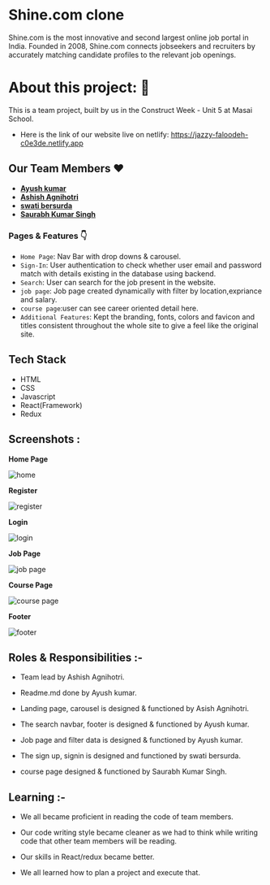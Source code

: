 # Shine.com clone

Shine.com is the most innovative and second largest online job portal in India. Founded in 2008, 
Shine.com connects jobseekers and recruiters by accurately matching candidate profiles to the relevant job openings.

# About this project: 🙌

This is a team project, built by us in the Construct Week - Unit 5 at Masai School.

- Here is the link of our website live on netlify: https://jazzy-faloodeh-c0e3de.netlify.app

## Our Team Members ❤️

- **[Ayush kumar](https://github.com/ayush7271)**
- **[ Ashish Agnihotri](https://github.com/AshishAgnihotri96)**
- **[swati bersurda](https://github.com/swatibersurda)**
- **[Saurabh Kumar Singh](https://github.com/100rbrajpuT)**


### Pages & Features 👇

- `Home Page`: Nav Bar with drop downs & carousel.
- `Sign-In`: User authentication to check whether user email and password match with details existing in the database using backend.
- `Search`: User can search for the job present in the website.
- `job page`: Job page created dynamically with filter by location,expriance and salary.
- `course page`:user can see career oriented detail here.
- `Additional Features`: Kept the branding, fonts, colors and favicon and titles consistent throughout the whole site to give a feel like the original site.

## Tech Stack

- HTML
- CSS
- Javascript
- React(Framework)
- Redux


## Screenshots :

**Home Page**

![home](https://user-images.githubusercontent.com/99814289/189511137-0ef08021-aa3c-46f7-b003-eba9c8848142.png)


**Register**

![register](https://user-images.githubusercontent.com/99814289/189511154-25d8f59c-d0b3-4495-b70c-7d5b1b3755af.png)

**Login**

![login](https://user-images.githubusercontent.com/99814289/189511164-36725055-5031-459e-9772-643f688c32e8.png)


**Job Page**

![job page](https://user-images.githubusercontent.com/99814289/189511177-f9f9f096-2b63-4f58-a6b9-445ebf473537.png)


**Course Page**

![course page](https://user-images.githubusercontent.com/99814289/189511191-b8be141a-abf7-4284-8c1a-d074e8aa45a1.png)

**Footer**

![footer](https://user-images.githubusercontent.com/99814289/189511200-2cdab1e9-be2e-45a6-b1d1-2604e9b218a7.png)

## Roles & Responsibilities :-
  
  
- Team lead by Ashish Agnihotri.

- Readme.md done by Ayush kumar.

- Landing page, carousel is designed & functioned by Asish Agnihotri.

- The search navbar, footer is designed & functioned by Ayush kumar.

- Job page and filter data is designed & functioned by Ayush kumar.

- The sign up, signin is designed and functioned by swati bersurda.

- course page designed & functioned by Saurabh Kumar Singh.

## Learning :-

- We all became proficient in reading the code of team members.

- Our code writing style became cleaner as we had to think while writing code that other team members will be reading.

- Our skills in React/redux became better.

- We all learned how to plan a project and execute that.
